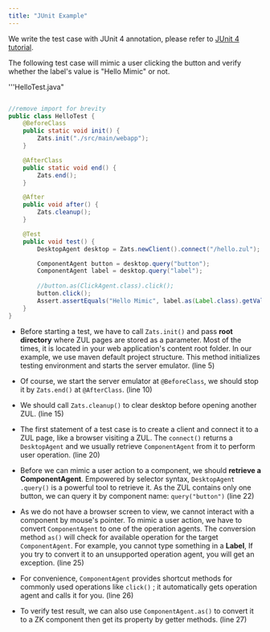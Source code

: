 ```yaml
---
title: "JUnit Example"
---
```




We write the test case with JUnit 4 annotation, please refer to [JUnit 4 tutorial](http://www.vogella.com/tutorials/JUnit/article.html).

The following test case will mimic a user clicking the button and verify
whether the label's value is "Hello Mimic" or not.

'''HelloTest.java"

```java

//remove import for brevity
public class HelloTest {
    @BeforeClass
    public static void init() {
        Zats.init("./src/main/webapp"); 
    }

    @AfterClass
    public static void end() {
        Zats.end();
    }

    @After
    public void after() {
        Zats.cleanup();
    }

    @Test
    public void test() {
        DesktopAgent desktop = Zats.newClient().connect("/hello.zul");

        ComponentAgent button = desktop.query("button");
        ComponentAgent label = desktop.query("label");
        
        //button.as(ClickAgent.class).click();
        button.click();
        Assert.assertEquals("Hello Mimic", label.as(Label.class).getValue());
    }
}
```

- Before starting a test, we have to call `Zats.init()` and pass **root
  directory** where ZUL pages are stored as a parameter. Most of the
  times, it is located in your web application's content root folder. In
  our example, we use maven default project structure. This method
  initializes testing environment and starts the server emulator. (line
  5)

<!-- -->

- Of course, we start the server emulator at `@BeforeClass`, we should
  stop it by `Zats.end()` at `@AfterClass`. (line 10)

<!-- -->

- We should call `Zats.cleanup()` to clear desktop before opening
  another ZUL. (line 15)

<!-- -->

- The first statement of a test case is to create a client and connect
  it to a ZUL page, like a browser visiting a ZUL. The `connect()`
  returns a `DesktopAgent` and we usually retrieve `ComponentAgent` from
  it to perform user operation. (line 20)

<!-- -->

- Before we can mimic a user action to a component, we should **retrieve
  a ComponentAgent**. Empowered by selector syntax,
  `DesktopAgent .query()` is a powerful tool to retrieve it. As the ZUL
  contains only one button, we can query it by component name:
  `query("button")` (line 22)

<!-- -->

- As we do not have a browser screen to view, we cannot interact with a
  component by mouse's pointer. To mimic a user action, we have to
  convert `ComponentAgent` to one of the operation agents. The
  conversion method `as()` will check for available operation for the
  target `ComponentAgent`. For example, you cannot type something in a
  <b>Label</b>, If you try to convert it to an unsupported operation
  agent, you will get an exception. (line 25)

<!-- -->

- For convenience, `ComponentAgent` provides shortcut methods for
  commonly used operations like `click()` ; it automatically gets
  operation agent and calls it for you. (line 26)

<!-- -->

- To verify test result, we can also use `ComponentAgent.as()` to
  convert it to a ZK component then get its property by getter methods.
  (line 27)

 
